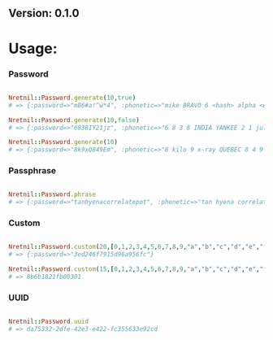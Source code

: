 <h2>Version: 0.1.0</h2>

<h1>Usage:</h1>

<h3>Password</h3>

```ruby

Nretnil::Password.generate(10,true)
# => {:password=>"mB6#a!^w*4", :phonetic=>"mike BRAVO 6 <hash> alpha <explamation point> <carrot> whiskey <star> 4 "}

Nretnil::Password.generate(10,false)
# => {:password=>"6838IY21jz", :phonetic=>"6 8 3 8 INDIA YANKEE 2 1 juliet zulu "}

Nretnil::Password.generate(10)
# => {:password=>"8k9xQ849Em", :phonetic=>"8 kilo 9 x-ray QUEBEC 8 4 9 ECHO mike "}

```

<h3>Passphrase</h3>

```ruby

Nretnil::Password.phrase
# => {:password=>"tanhyenacorrelatepot", :phonetic=>"tan hyena correlate pot"}

```

<h3>Custom</h3>

```ruby

Nretnil::Password.custom(20,[0,1,2,3,4,5,6,7,8,9,"a","b","c","d","e","f"])
# => {:password=>"3ed246f7915d96a956fc"}

Nretnil::Password.custom(15,[0,1,2,3,4,5,6,7,8,9,"a","b","c","d","e","f"])[:password]
# => 8b6b1821fb00301

```

<h3>UUID</h3>

```ruby

Nretnil::Password.uuid
# => da75332-2dfe-42e3-e422-fc355633e92cd

```